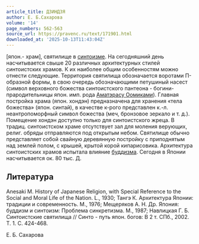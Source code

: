 ```yaml
---
article_title: ДЗИНДЗЯ
author: Е. Б.Сахарова
volume: '14'
page_numbers: 562-563
source_url: https://pravenc.ru/text/171901.html
downloaded_at: '2025-10-13T11:43:04Z'
---
```


[япон.- храм], святилище в [синтоизме](https://pravenc.ru/text/синтоизме.html). На сегодняшний день насчитывается свыше 20 различных архитектурных стилей синтоистских храмов. К их наиболее общим особенностям можно отнести следующие. Территория святилища обозначается воротами П-образной формы, в свою очередь обозначающими петушиный насест (символ верховного божества синтоистского пантеона - богини-прародительницы япон. имп. рода [Аматэрасу Оомиками](<https://pravenc.ru/text/Аматэрасу Оомиками.html>)). Главная постройка храма (япон. хондэн) предназначена для хранения «тела божества» (япон. синтай), в качестве к-рого представлен к.-л. неантропоморфный символ божества (меч, бронзовое зеркало и т. д.). Помещение хондэн доступно только для синтоистского жреца. В традиц. синтоистском храме отсутствует зал для моления верующих, религ. обряды отправляются под открытым небом. Святилище обычно представляет собой свайную деревянную постройку с приподнятым над землей полом, с крышей, крытой корой кипарисовика. Архитектура синтоистских храмов испытала влияние [буддизма](https://pravenc.ru/text/буддизма.html). Сегодня в Японии насчитывается ок. 80 тыс. Д.

## Литература

Anesaki M. History of Japanese Religion, with Special Reference to the Social and Moral Life of the Nation. L., 1930; Тангэ К. Архитектура Японии: традиции и современность. М., 1976; Мещеряков А. Н. Др. Япония: буддизм и синтоизм: Проблема синкретизма. М., 1987; Навлицкая Г. Б. Синтоистские святилища // Синто - путь япон. богов: В 2 т. СПб., 2002. Т. 1. С. 424-468.

Е. Б.  Сахарова
